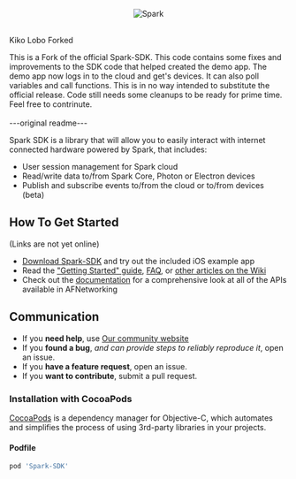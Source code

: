 <p align="center" >
<img src="https://s3.amazonaws.com/spark-website/spark.png" alt="Spark" title="Spark-Forked">
</p>
<br>Kiko Lobo Forked</br>

<!---
(Update link)
[![Build Status](https://travis-ci.org/AFNetworking/AFNetworking.svg)](https://travis-ci.org/Spark-SDK/Spark-SDK)
-->
<p>
This is a Fork of the official Spark-SDK. This code contains some fixes and improvements to the SDK code that helped created the demo app. The demo app now logs in to the cloud and get's devices. It can also poll variables and call functions. This is in no way intended to substitute the official release. Code still needs some cleanups to be ready for prime time. Feel free to contrinute.
<br><br>---original readme---<br>

Spark SDK is a library that will allow you to easily interact with internet connected hardware powered by Spark, that includes:
- User session management for Spark cloud
- Read/write data to/from Spark Core, Photon or Electron devices
- Publish and subscribe events to/from the cloud or to/from devices (beta)

## How To Get Started

(Links are not yet online)
- [Download Spark-SDK](https://github.com/AFNetworking/AFNetworking/archive/master.zip) and try out the included iOS example app
- Read the ["Getting Started" guide](https://github.com/AFNetworking/AFNetworking/wiki/Getting-Started-with-AFNetworking), [FAQ](https://github.com/AFNetworking/AFNetworking/wiki/AFNetworking-FAQ), or [other articles on the Wiki](https://github.com/AFNetworking/AFNetworking/wiki)
- Check out the [documentation](http://cocoadocs.org/docsets/AFNetworking/) for a comprehensive look at all of the APIs available in AFNetworking

## Communication

- If you **need help**, use [Our community website](http://community.spark.io)
- If you **found a bug**, _and can provide steps to reliably reproduce it_, open an issue.
- If you **have a feature request**, open an issue.
- If you **want to contribute**, submit a pull request.

### Installation with CocoaPods

[CocoaPods](http://cocoapods.org) is a dependency manager for Objective-C, which automates and simplifies the process of using 3rd-party libraries in your projects.

#### Podfile

```ruby
pod 'Spark-SDK'
```
